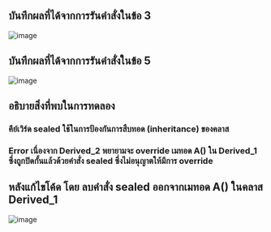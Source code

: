 ## บันทึกผลที่ได้จากการรันคำสั่งในข้อ 3
![image](https://github.com/Sorawit255/03376836-OOP-2566-Lab-11/assets/144196505/ddcbd813-f143-41ee-a97b-17ae411ae133)

## บันทึกผลที่ได้จากการรันคำสั่งในข้อ 5
![image](https://github.com/Sorawit255/03376836-OOP-2566-Lab-11/assets/144196505/63ca180e-b37d-4659-b5b4-fe671a670b16)

## อธิบายสิ่งที่พบในการทดลอง
### คีย์เวิร์ด sealed ใช้ในการป้องกันการสืบทอด (inheritance) ของคลาส 
### Error เนื่องจาก Derived_2 พยายามจะ override เมทอด A() ใน Derived_1 ซึ่งถูกปิดกั้นแล้วด้วยคำสั่ง sealed ซึ่งไม่อนุญาตให้มีการ override 

## หลังแก้ไขโค้ด โดย ลบคำสั่ง sealed ออกจากเมทอด A() ในคลาส Derived_1
![image](https://github.com/Sorawit255/03376836-OOP-2566-Lab-11/assets/144196505/eaa0fc7e-a422-4c72-ac94-d1ffe98220df)
